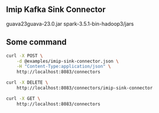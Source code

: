 ## Imip Kafka Sink Connector
guava23guava-23.0.jar
spark-3.5.1-bin-hadoop3/jars
## Some command

```bash
curl -X POST \
    -d @examples/imip-sink-connector.json \
    -H "Content-Type:application/json" \
    http://localhost:8083/connectors

curl -X DELETE \
    http://localhost:8083/connectors/imip-sink-connector

curl -X GET \
    http://localhost:8083/connectors
```
